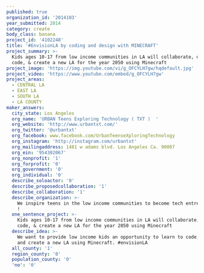 ```yaml
---
published: true
organization_id: '2014103'
year_submitted: 2014
category: create
body_class: banana
project_id: '4102248'
title: '#EnvisionLA by coding and design with MINECRAFT'
project_summary: >-
  Kids ages 10-17 from low income communities in LA will collaborate, design,
  code, & create a new LA for the year 2050 using Minecraft  
project_image: 'https://img.youtube.com/vi/g_OFCYLH7gw/hqdefault.jpg'
project_video: 'https://www.youtube.com/embed/g_OFCYLH7gw'
project_areas:
  - CENTRAL LA
  - EAST LA
  - SOUTH LA
  - LA COUNTY
maker_answers:
  city_state: Los Angeles
  org_name: 'URBAN Teens Exploring Technology ( TXT )  '
  org_website: 'http://www.urbantxt.com/'
  org_twitter: '@urbantxt'
  org_facebook: www.facebook.com/UrbanTeenseXploringTechnology
  org_instagram: 'http://instagram.com/urbantxt'
  org_mailingaddress: 1481 w adams blvd. Los Angeles Ca. 90007
  org_ein: '954302067'
  org_nonprofit: '1'
  org_forprofit: '0'
  org_government: '0'
  org_individual: '0'
  describe_soloactor: '0'
  describe_proposedcollaboration: '1'
  describe_collaboration: '1'
  describe_organization: >-
    We inspire teens in the low income communities to become tech entrepreneurs
    ! 
  one_sentence_project: >-
    Kids ages 10-17 from low income communities in LA will collaborate, design,
    code, & create a new LA for the year 2050 using Minecraft  
  describe_idea: >-
    We want to provide low income kids an opportunity to learn to code, design
    and create a new LA using Minecraft. #envisionLA 
  all_county: '1'
  region_county: '0'
  population_county: '0'
  'no': '0'
  area_centralLA: '1'
  area_eastLA: '1'
  area_southLA: '1'
  area_sangabrielvalley: '0'
  area_sanfernandovalley: '0'
  area_southbay: '0'
  area_westside: '0'
  'area_other:': '1'
  area_other_blank: Watts
  more_detail: >-
    #EnvisionLA is a year long interactive, collaborative online project which
    harnesses the creative potential within the Minecraft video game platform,
    and asks youth from disadvantaged areas of Watts, East LA, Pico Union, and
    South LA to re-create their current neighborhood within the game. URBAN TXT
    will teach kids ages 10-17 to code and design. They will be empower and help
    us create how the inner city should look like in the year 2050. The Java
    programming language URBAN TXT teaches, will allows kids to modify the
    Minecraft world to create their own designs. Participating youth will
    re-create their neighborhoods as they envision it will exist in the year
    2050, using their imagination, acquired skills, and collaborative efforts.  
  implement: "To implement this project, founder Oscar Menjivar, and our team of over 20 mentor-coders from URBAN TXT, will bring together Black and Latino youth from the areas of South LA, Watts, East LA, and Pico Union to teach them basic and advanced skills in computer programming and design.  Much of the initial training will take place within ‘The Cube’, UrbanTxt’s newly renovated ‘Hacker Space’ Headquarters on the outskirts of campus at USC. The students will take these skills, and use them to create simulated scale environments of their own neighborhoods within the Minecraft video game world, as the students envision, and create, what their neighborhoods will look like in the year 2050. Young people will work collaboratively within project management groups, to construct these virtual LA neighborhoods of the future. Many of the youth who participate in our program come from disadvantaged backgrounds. Teens will be learning while playing, having fun, connecting across the city and developing skills that will help create a diverse tech workforce in Los Angeles. Teens who have previously participated in URBAN TXT curriculum will mentor and teach new students how to code, and how to reimagine present day low-income neighborhoods as new communities of the future. #EnvisionLA is an opportunity for young people to create their own utopian worlds, filled with as much hope and opportunity as they wish to fill it. Classes for youth participating in the project will take place at our HackerSpace and at the locations of participating partners. We will train 20 mentors to implement the program and 1 full staff member, and expect it will take four sessions of coding and design classes per week to teach youth the necessary skills. Our equipment needs include computers, a server, and Minecraft related software to complete the project. We expect to complete the #VisonLA virtual world project by \r\nSeptember of 2015. \r\n\r\n"
  impact_create: "Our idea will make LA the best place to create today, because we are engaging young innovators who come from disadvantaged backgrounds, and have great ideas, to make their communities a better place. These young innovators want to start creating and sharing their ideas today. The over 150 students we have interviewed in the past year are ready to be part of an LA that encourages them to create and design new environments, and where they will learn the skills of the 21st century.  \r\n\r\nMinecraft already serves as a phenomenon of creativity and collaboration within the gaming community. Our #EnvisionLA project only seeks to harness the collective, and often untapped, resources of creativity and collaboration within the disadvantaged neighborhoods of Los Angeles. Where gang rivalries and violence act as detractors and deterrents to living in these neighborhoods, and delivering good-paying jobs to these same communities, our #EnvisionLA project will serve as a reason to bring hope there. Not only because these communities will be transformed through the collaborative efforts of our coding teams rendering new designs of them in the virtual world, but because these teams will have learned the skills necessary for each team member to get that well-paying job- today. It is currently reported that only 10% of our nation’s K-12 schools have computer programming classes http://cbsloc.al/1nJEWfc. In LA’s inner city, this number is closer to 1% \r\n\r\nIn 2050, our project will have served as the project that gave young people of color an opportunity to be part of the tech world. Our project will undoubtedly increase the amount of students who are interested in coding and designing. In 2050, LA will be the best place to create because, by then, we will have a more diverse group of people being part of the tech and innovation industry. Today, a 10 year old kid living in Watts who is inspired by our project could easily be the one who creates the next big tech start up in South Los Angeles. The skills they learn through #EnvisionLA will make them part of a workforce that allows Los Angeles to create the best products and businesses possible, and solve LA’s most pressing problems. If we don’t help kids in low- income communities engage with coding and design today, LA will lack creativity and innovation in the future. URBAN TxT, through #EnvisionLA, will help create a future workforce that inspires the culture and vibrancy of an innovative Los Angeles. \r\n"
  who_benefit: "Directly, our project will benefit the 400 young people who will participate in #EnvisionLA , which will teach them the computer programming skills they need to become employable within the programming industry. Indirectly, our impact through this project solution has the potential to be much greater. Currently, the LAUSD high school student body is 75 percent Latino, 9 percent African American, 4 percent Asian,  9 percent White, 3 percent Filipino, and 74 percent of this cohort is economically disadvantaged ( LA 2050 report, p. 13), According to this same report, unemployment rates for African American and Latinos are the highest among any ethnic group in Los Angeles. As UrbanTxt serves youth through this project, we expect the ratio of participants to be approximately 60% Latino and 40% African-American, and we expect for 100% of these youth to have employable skills in computer programming by the end of this project’s duration. \r\n\r\n\r\nIn Los Angeles County the unemployment rate for African Americans and Latinos is 21 percent and 14 percent, respectively (LA 2050 report, p. 18). This LA County demographic make-up (with a large share of the population being Latino and African American) implies that the region will persistently suffer from elevated rates of unemployment in the future. Based on these factors, the Los Angeles of 2050 will continue to be a region of haves and have-nots. However, the #EnvisionLA project will provide skills to teens that will encourage them to continue creating and designing with the programming skills they learn. If each one of our 400 program participants touched the lives of a mother, father, sister and brother through their contribution to the local/global economy, we fully expect the impact of #EnvisionLA to impact over one thousand lives.\r\n"
  partners_collaboration: "As of January 2014, UrbanTxt has trained over 60 kids in four computer programming languages. Our students have created their own apps, and some have even gone on to sell their apps within the Apple App Store. Now we are going to share our knowledge of design and code with ten other organizations around Los Angeles. We already have partner agreements with ICEF and Alliance Charter Schools, and we have discussed the project with Boys and Girls clubs, Brotherhood Crusade, #YesWeCode, Manual Arts HS, Markham Middle School, Arts+ Practice Foundation, YMCA and ELACC. URBAN TxT has a history of collaborating with each of these organizations, and now we want to bring coding to the kids they serve. Every year URBAN TxT receives over 150 applications for our Summer Computer Leadership Academy. Most of our applicant pool comes from our partners, who help us recruit. Currently we are working with over 25 schools all over Los Angeles. \r\n\r\nThree factors that will be critical to the success of our collaboration are:\r\n1.\tOrganizations allowing us to use their facilities to provide the Minecraft and coding training at their locations. \r\n2.\tProviding an online resources system that will allow the participants to communicate with us remotely when we are not at their location. We have already developed  an internal online social media tool for teens to safely communicate with our mentors and staff\r\n3.\tA quarterly meeting where all teens participating gather to share the work they are doing. It will be important that we support all collaborators with troubleshooting assistance to meet their technology needs. \r\n"
  metrics_create_employment: '1'
  metrics_create_arts: '0'
  metrics_create_manufacturing: '0'
  metrics_create_researchgrant: '0'
  metrics_create_patents: '0'
  metrics_create_jbs: '1'
  metrics_create_minoritywomenowned: '1'
  metrics_create_gini: '0'
  metrics_create_startups: '1'
  metrics_create_venturecapital: '0'
  metrics_create_influencers: '1'
  metrics_create_recruitingrates: '1'
  metrics_create_graduates: '0'
  metrics_create_unemployment: '0'
  metrics_create_other: '0'
  metrics_create_blank: ''
  resources_network: '0'
  best_place_to_learn: '1'
  best_place_to_connect: '1'
  healthiest_place_to_live: '0'
  best_place_to_play: '1'
  evaluate: "During our #EnvisionLA program, we will evaluate student experiences through pre and post surveys, focus groups, final product presentations review, informal feedback and evaluation assessing change of mindset (e.g. did you think you would be able to learn to code, did you think you could create your own neighborhood using the skills you learned, etc.). As students progress, URBAN TxT leadership and staff are also in contact with graduates through a private internal social media alumni network in which they are able to share their personal and academic successes with other alumni and current program participants. \r\n1.\t100% Students will learn the fundamentals of computer programming\r\n2.\t100 students will have created meaningful friendships through their online collaboration \r\n3.\tAt least 2 housing projects would have been redesigned using minecraft \r\n"
  two_lessons: "According to the Minecraft homepage, https://minecraft.net/, as of July 26, 2014, over 16,341,000 people have purchased the PC/Mac version of Minecraft. This is a game that today, at this very moment, thrives on its connectivity and shared purpose in achieving a single goal. Every year we receive 150 applications to participate in our computer programming classes. Every year we reject 130 kids. LA2050 can help us serve over 400 students. Not one kid who tell us that they want to learn to code or design will be left behind. In the last two years we have interviewed over 300 kids and they all have said that they want to create by learning to code. Our alumni have confirmed that one of the best way to reach more students is to use Minecraft. Minecraft is being used world wide and is time that Los Angeles uses it to create and nurture the future innovators of our city.\r\nWhile visiting the Jordan down projects in Watts, Jonathan one of the students in Urban Txt ,came out of his building and said, “So, when are we going to teach how to code here in Watts? How can we get younger kids to learn to code? ” And so we started kicking around ideas about what might be the best way to go about doing it, and our teens agreed that Minecraft would be a way to engage new younger kids. \r\n\r\nAfter this first experience, we talked to other young people in the projects, and found out many of them had played the game. We ended up talking to a bunch of kids from these neighborhoods that knew what Minecraft was and knew how to play it, but couldn’t at home because of lack of connectivity and resources. We interviewed over 30 kids and asked them if they thought recreating their neighborhoods with new designs, maybe a few new parks, and new buildings, and making the neighborhood into something fresh using computers sounded interesting? In fact, most of the kids we talked to said that the one thing they would love to know how to do is recreate their communities, change the things they thought we wrong with it. The young people spoke, so we showed up.\r\n"
  achievable_goal: >-
    Implementing this project within the next 12 months is an achievable goal
    for UrbanTxt, partly because we already have a number of strategic
    partnerships with schools and youth organizations in place that will allow
    us access to some of the brightest and most highly motivated students in Los
    Angeles. Our current partnerships include linkages with middle and  high
    schools and the following orgs in Los Angeles: Alliance Charter Schools,
    Boys and Girls Club, ICEF Charter Schools, Manual Arts, Brotherhood
    Crusades, YMCA, ELACC, YesWeCode, Riordan Foundation, California Community
    Foundation, and the St. Vincent of Paul organization. From the pool of young
    people that attend and participate in these organizations, in addition to
    the waiting list of 300 students we have the UrbanTxt program, we will be
    able to assemble our group of 400 EnisionLA students and tomorrow’s
    technology entrepreneurs. Our track record of having trained over 300 young
    men of color how to computer program within the languages of Java,
    Javascript , html and css, proves that we know how to give young people the
    training and programming skills they need, and it proves we know how to
    teach them how to acquire these skills. We are supremely confident that we
    will be able to implement the VisionLA project within the next 12 months. We
    have key curriculum which trains trainers; we need to recruit students from
    list of 300 on our waiting that want to do something like this. Now only do
    we have the support of local organizations but also national organizations
    like Google , Yahoo, and YesWeCode. These organizations are ready to help us
    recruit volunteers and mentors if we need them. They have provided trainers
    for the past year. Bottom line is that over the past two years kids and orgs
    from all over Los angeles have asked us to expand, now we are ready to do
    it. We are ready to do it in a meaningful and unique way. A way that allows
    teens to connect, play, and learn across city borders. Is time to give all
    kids in low income community an opportunity to design and code. 
  major_challenges: "One of the challenges that we see in implementing the VisionLA project will be the fact that the neighborhoods and communities that we create within the game will only be accessible through our own network ‘servers’. A server is a computer system, which is used as a repository of data and various programs that are shared by users within a network. Typical computing serves are database servers, mail servers, and gaming servers- all of which house information which people within a network, or organization, can use. If you don’t have access to the server, you won’t be able to access the game. We will need to develop our own server and allow enough bandwith for everyone to join the network. \r\n\r\nA second challenge we will need to address is the need for enough paid registered licenses so all of our program participants will be able to play- legally. As of February 2014, the creators of Minecraft stated that the game has over 100 million registered users worldwide. However, their website states that only 16 million of these users have paid for their licenses. This means that over 84 million people have downloaded the game illegally and are not practicing the precepts of digital citizenship. Citizenship, is formally defined as “the quality of an individual’s response to membership in a community”, so digitial citizenship would be “the self-monitored habits that sustain and improve the digital communities we enjoy or depend on”, e.g. not stealing content or not bullying others while youth are playing the game. So we intend to make learning model behaviors of digital citizenship part of the process of taking part in VisionLA. By embedding these behaviors as part of the process of teaching programming skills, we will be able to at least lay the foundation of participants in our program learning appropriate behaviors when participating in a digital community.\r\n"
  competition: "There are other orgs using Minecrafte as teaching tool as Davinci High School, but we’re one of a kind using Minecraft to teach kids how to code and reimagine the projects and communities where our kids are coming from. There are definitely teachers all over the world using the game as a teaching tool, emphasizing collaboration, the sharing of resources, turn taking, etc. and these are all elements we would like to teach as well in the reimagining of some pretty tough neighborhoods. A testimonial of the different skills kids can learn, in addition the to programming skills, comes from a teacher who has a blog called, The Minecraft Teacher,\r\n\r\n“From day one, the kids are all playing together in a single world,” explained Levin. “They must share resources, take turns, work together, and, frankly, be nice to each other. This is usually the first time these kids have had to think about these concepts in a game, but it goes hand in hand with the big picture stuff they are learning in their homerooms. It’s amazing to see how many real world issues get played out in the microcosm of the game. Kids have territorial disputes over where they are building. Kids have said mean things to each other within the game or have been destructive with each other’s creations.”  http://onforb.es/1rEqALb \r\n\r\nWhat we’re proposing isn’t simply a game- it’s all of the elements of digital citizenship which can be translated to the real world. We’re not just trying to help create better programmers through EnvisionLA, we’re shaping better habits as people- that’s the beauty of the game, and our instructional technique. We are developing real skills that kids will use in todays and tomorrow economy. \r\n"
  cost: >-
    We believe the cost will be approximately 105,000 dollars. We have already
    raised $10,000 from a pitch competition we had at the UCLA Social Enterprise
    Academy. 
  budget: "Minecraft Coaches - $41,000 Total\r\nWe will provide partner agencies with Minecraft instructors to come and teach one session a week to 10 – 12 children per session (Agencies can have multiple classes. However each class must maintain a small class size to have a more enriching environment to learn.) We will have a mix of outside consultants along with Urban TxT alumni training students this Minecraft. This creates jobs for students in lower income communities while allowing them to engage in their community. The cost for the instructor will be $800 each group of students. This includes payment for a 2-hour class each week for 16 week and mileage reimbursement. \r\n\r\nSoftware - $10,400\r\nWe will provide a Minecraft license to all students participating in the competition. Although many students are currently playing Minecraft, most have downloaded the game illegally and would not be eligible to compete in the competition. We will provide up to 400 licenses to students participating in competition, each license costing $26 dollars.\r\n\r\nServer & Bandwidth $5,000\r\nIn order to allow students to build these massive world, we will need to buy and install servers to ensure users have a fluid experience building world and exploring other participant environments. \r\n\r\nPrize $10,000\r\nPrizes include scholarship funds of $4,000 to be split amongst the winning team along with runner up prizes which include gift cards and Exclusive Minecraft items.\r\n\r\nMarketing $4,000\r\nWe will create high end marketing materials to attract the most disfranchised youth in Los Angeles. URBAN TxT already has a method and we will implemented by marketing in the most creative ways. ( i.e ice cream trucks, shirts, and referal prizes) \r\n\r\nEvaluation Consultant $5,000\r\nEvaluation Consultant will help us to measure the outcomes of this project with the hopes of scaling training to serve more students and making curriculum available to others that would like to implement training.\r\n\r\nProgram Manager $10,000\r\nProgram manager will help to build a curriculum that implements Minecraft in our coding training. Will also oversee instructors and evaluation consultant.\r\n\r\n\r\nAdminitration/ Staff $19,100\r\nWe must have someone who needs to run and manage the overall project. The administrative cost will also include the cost of back office transactions. \r\n\r\n\r\n\r\n Total – $104,500\r\nThe Total cost will be 104,500. We will cover the additional $4,500 with the $10,000 in funding received for winning in the UCLA Social Enterprise Academy\r\n"
  resources_money: '1'
  resources_staff: '1'
  resources_publicity: '0'
  resources_infrastructure: '0'
  resources_education: '0'
  resources_technical: '0'
  resources_communityoutreach: '0'
  resources_research: '0'
  impact_metrics: >-
    Our project is hitting many areas for today and LA2050. As mentioned before
    there are very few Latinos and Blacks in the creative industry. We hope to
    inspire more Latinos and Blacks to become owners of tech startups. We know
    that LA will not survive if we do not trained the disfranchised individuals
    in low income communities. The more we inspired them to code and design, the
    more minority owned firms we will see in the future. We must tapped into the
    assets of low income communities in order for LA to be a vibrant and
    prosperous town in the year 2050. We cant be a prosperous without those who
    have less resources, specially resources in tech and design. 
Which area(s) of LA does your project benefit? Other (elaborate): >-
  To implement this project, founder Oscar Menjivar, and our team of over 20
  mentor-coders from URBAN TXT, will bring together Black and Latino youth from
  the areas of South LA, Watts, East LA, and Pico Union to teach them basic and
  advanced skills in computer programming and design. Much of the initial
  training will take place within ‘The Cube’, UrbanTxt’s newly renovated ‘Hacker
  Space’ Headquarters on the outskirts of campus at USC. The students will take
  these skills, and use them to create simulated scale environments of their own
  neighborhoods within the Minecraft video game world, as the students envision,
  and create, what their neighborhoods will look like in the year 2050. Young
  people will work collaboratively within project management groups, to
  construct these virtual LA neighborhoods of the future. Many of the youth who
  participate in our program come from disadvantaged backgrounds. Teens will be
  learning while playing, having fun, connecting across the city and developing
  skills that will help create a diverse tech workforce in Los Angeles. Teens
  who have previously participated in URBAN TXT curriculum will mentor and teach
  new students how to code, and how to reimagine present day low-income
  neighborhoods as new communities of the future. #EnvisionLA is an opportunity
  for young people to create their own utopian worlds, filled with as much hope
  and opportunity as they wish to fill it. Classes for youth participating in
  the project will take place at our HackerSpace and at the locations of
  participating partners. We will train 20 mentors to implement the program and
  1 full staff member, and expect it will take four sessions of coding and
  design classes per week to teach youth the necessary skills. Our equipment
  needs include computers, a server, and Minecraft related software to complete
  the project. We expect to complete the #VisonLA virtual world project by 
   September of 2015.
What is your idea/project in more detail?: >-
  Our idea will make LA the best place to create today, because we are engaging
  young innovators who come from disadvantaged backgrounds, and have great
  ideas, to make their communities a better place. These young innovators want
  to start creating and sharing their ideas today. The over 150 students we have
  interviewed in the past year are ready to be part of an LA that encourages
  them to create and design new environments, and where they will learn the
  skills of the 21st century. 
   
   Minecraft already serves as a phenomenon of creativity and collaboration within the gaming community. Our #EnvisionLA project only seeks to harness the collective, and often untapped, resources of creativity and collaboration within the disadvantaged neighborhoods of Los Angeles. Where gang rivalries and violence act as detractors and deterrents to living in these neighborhoods, and delivering good-paying jobs to these same communities, our #EnvisionLA project will serve as a reason to bring hope there. Not only because these communities will be transformed through the collaborative efforts of our coding teams rendering new designs of them in the virtual world, but because these teams will have learned the skills necessary for each team member to get that well-paying job- today. It is currently reported that only 10% of our nation’s K-12 schools have computer programming classes http://cbsloc.al/1nJEWfc. In LA’s inner city, this number is closer to 1% 
   
   In 2050, our project will have served as the project that gave young people of color an opportunity to be part of the tech world. Our project will undoubtedly increase the amount of students who are interested in coding and designing. In 2050, LA will be the best place to create because, by then, we will have a more diverse group of people being part of the tech and innovation industry. Today, a 10 year old kid living in Watts who is inspired by our project could easily be the one who creates the next big tech start up in South Los Angeles. The skills they learn through #EnvisionLA will make them part of a workforce that allows Los Angeles to create the best products and businesses possible, and solve LA’s most pressing problems. If we don’t help kids in low- income communities engage with coding and design today, LA will lack creativity and innovation in the future. URBAN TxT, through #EnvisionLA, will help create a future workforce that inspires the culture and vibrancy of an innovative Los Angeles.
What will you do to implement this idea/project?: >-
  Directly, our project will benefit the 400 young people who will participate
  in #EnvisionLA , which will teach them the computer programming skills they
  need to become employable within the programming industry. Indirectly, our
  impact through this project solution has the potential to be much greater.
  Currently, the LAUSD high school student body is 75 percent Latino, 9 percent
  African American, 4 percent Asian, 9 percent White, 3 percent Filipino, and 74
  percent of this cohort is economically disadvantaged ( LA 2050 report, p. 13),
  According to this same report, unemployment rates for African American and
  Latinos are the highest among any ethnic group in Los Angeles. As UrbanTxt
  serves youth through this project, we expect the ratio of participants to be
  approximately 60% Latino and 40% African-American, and we expect for 100% of
  these youth to have employable skills in computer programming by the end of
  this project’s duration. 
   
   
   In Los Angeles County the unemployment rate for African Americans and Latinos is 21 percent and 14 percent, respectively (LA 2050 report, p. 18). This LA County demographic make-up (with a large share of the population being Latino and African American) implies that the region will persistently suffer from elevated rates of unemployment in the future. Based on these factors, the Los Angeles of 2050 will continue to be a region of haves and have-nots. However, the #EnvisionLA project will provide skills to teens that will encourage them to continue creating and designing with the programming skills they learn. If each one of our 400 program participants touched the lives of a mother, father, sister and brother through their contribution to the local/global economy, we fully expect the impact of #EnvisionLA to impact over one thousand lives.
How will your idea/project help make LA the best place to connect today? In LA2050?: >-
  As of January 2014, UrbanTxt has trained over 60 kids in four computer
  programming languages. Our students have created their own apps, and some have
  even gone on to sell their apps within the Apple App Store. Now we are going
  to share our knowledge of design and code with ten other organizations around
  Los Angeles. We already have partner agreements with ICEF and Alliance Charter
  Schools, and we have discussed the project with Boys and Girls clubs,
  Brotherhood Crusade, #YesWeCode, Manual Arts HS, Markham Middle School, Arts+
  Practice Foundation, YMCA and ELACC. URBAN TxT has a history of collaborating
  with each of these organizations, and now we want to bring coding to the kids
  they serve. Every year URBAN TxT receives over 150 applications for our Summer
  Computer Leadership Academy. Most of our applicant pool comes from our
  partners, who help us recruit. Currently we are working with over 25 schools
  all over Los Angeles. 
   
   Three factors that will be critical to the success of our collaboration are:
   1. Organizations allowing us to use their facilities to provide the Minecraft and coding training at their locations. 
   2. Providing an online resources system that will allow the participants to communicate with us remotely when we are not at their location. We have already developed an internal online social media tool for teens to safely communicate with our mentors and staff
   3. A quarterly meeting where all teens participating gather to share the work they are doing. It will be important that we support all collaborators with troubleshooting assistance to meet their technology needs.
Whom will your project benefit? Please be specific.: ''
youtube_video_identifier: g_OFCYLH7gw

---
```

